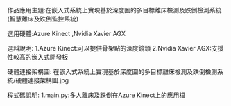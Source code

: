 作品應用主題:在嵌入式系統上實現基於深度圖的多目標離床檢測及跌倒檢測系統(智慧離床及跌倒監控系統)

選用硬體:Azure Kinect ,Nvidia Xavier AGX

選料說明:
    1.Azure Kinect:可以提供骨架點的深度鏡頭
    2.Nvidia Xavier AGX:支援性較高的嵌入式開發板

硬體連接架構圖: 
    在嵌入式系統上實現基於深度圖的多目標離床檢測及跌倒檢測系統/硬體連接架構圖.jpg

程式碼說明:
    1.main.py:多人離床及跌倒在Azure Kinect上的應用檔

